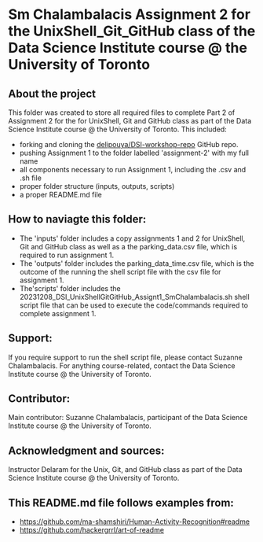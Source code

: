 # Sm Chalambalacis Assignment 2 for the UnixShell_Git_GitHub class of the Data Science Institute course @ the University of Toronto
## About the project
This folder was created to store all required files to complete Part 2 of Assignment 2 for the for UnixShell, Git and GitHub class as part of the Data Science Institute course @ the University of Toronto. This included:
- forking and cloning the [delipouya/DSI-workshop-repo](https://github.com/delipouya/DSI-workshop-repo/tree/main) GitHub repo. 
- pushing Assignment 1 to the folder labelled 'assignment-2' with my full name
- all components necessary to run Assignment 1, including the .csv and .sh file
- proper folder structure (inputs, outputs, scripts) 
- a proper README.md file

## How to naviagte this folder:
- The 'inputs' folder includes a copy assignments 1 and 2 for UnixShell, Git and GitHub class as well as a the parking_data.csv file, which is required to run assignment 1.
- The 'outputs' folder includes the parking_data_time.csv file, which is the outcome of the running the shell script file with the csv file for assignment 1.
- The'scripts' folder includes the 20231208_DSI_UnixShellGitGitHub_Assignt1_SmChalambalacis.sh shell script file that can be used to execute the code/commands required to complete assignment 1.

## Support:
If you require support to run the shell script file, please contact Suzanne Chalambalacis. For anything course-related, contact the Data Science Institute course @ the University of Toronto.

## Contributor:
Main contributor: Suzanne Chalambalacis, participant of the Data Science Institute course @ the University of Toronto.

## Acknowledgment and sources:
Instructor Delaram for the Unix, Git, and GitHub class as part of the Data Science Institute course @ the University of Toronto.

## This README.md file follows examples from:
- https://github.com/ma-shamshiri/Human-Activity-Recognition#readme
- https://github.com/hackergrrl/art-of-readme
